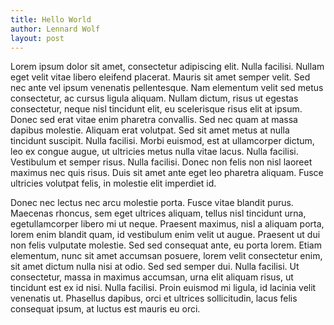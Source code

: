 ```yaml
---
title: Hello World
author: Lennard Wolf
layout: post
---
```


Lorem ipsum dolor sit amet, consectetur adipiscing elit. Nulla facilisi. Nullam eget velit vitae libero eleifend placerat. Mauris sit amet semper velit. Sed nec ante vel ipsum venenatis pellentesque. Nam elementum velit sed metus consectetur, ac cursus ligula aliquam. Nullam dictum, risus ut egestas consectetur, neque nisl tincidunt elit, eu scelerisque risus elit at ipsum. 
Donec sed erat vitae enim pharetra convallis. Sed nec quam at massa dapibus molestie. Aliquam erat volutpat. Sed sit amet metus at nulla tincidunt suscipit. Nulla facilisi. Morbi euismod, est at ullamcorper dictum, leo ex congue augue, ut ultricies metus nulla vitae lacus. Nulla facilisi. Vestibulum et semper risus. Nulla facilisi. Donec non felis non nisl laoreet maximus nec quis risus. Duis sit amet ante eget leo pharetra aliquam. Fusce ultricies
volutpat felis, in molestie elit imperdiet id.

Donec nec lectus nec arcu molestie porta. Fusce vitae blandit purus. Maecenas
rhoncus, sem eget ultrices aliquam, tellus nisl tincidunt urna, egetullamcorper libero mi ut neque. Praesent maximus, nisl a aliquam porta, lorem
enim blandit quam, id vestibulum enim velit ut augue. Praesent ut dui non
felis vulputate molestie. Sed sed consequat ante, eu porta lorem. Etiam
elementum, nunc sit amet accumsan posuere, lorem velit consectetur enim, sit
amet dictum nulla nisi at odio. Sed sed semper dui. Nulla facilisi. Ut
consectetur, massa in maximus accumsan, urna elit aliquam risus, ut tincidunt
est ex id nisi. Nulla facilisi. Proin euismod mi ligula, id lacinia velit
venenatis ut. Phasellus dapibus, orci et ultrices sollicitudin, lacus felis
consequat ipsum, at luctus est mauris eu orci.
